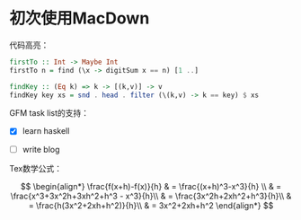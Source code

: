# 初次使用MacDown


代码高亮：

```haskell
firstTo :: Int -> Maybe Int
firstTo n = find (\x -> digitSum x == n) [1 ..]

findKey :: (Eq k) => k -> [(k,v)] -> v
findKey key xs = snd . head . filter (\(k,v) -> k == key) $ xs
```

GFM task list的支持：

- [x] learn haskell
- [ ] write blog


Tex数学公式：

$$
\begin{align*}
    \frac{f(x+h)-f(x)}{h} & =  \frac{(x+h)^3-x^3}{h}   \\
                          & =  \frac{x^3+3x^2h+3xh^2+h^3 - x^3}{h}\\
                          & =  \frac{3x^2h+2xh^2+h^3}{h}\\
                          & =  \frac{h(3x^2+2xh+h^2)}{h}\\
                          & =  3x^2+2xh+h^2
\end{align*} 
$$


[](http)

